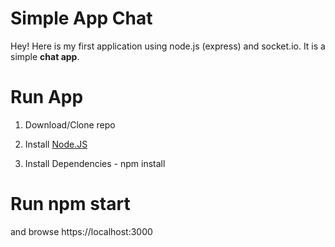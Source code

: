 Simple App Chat
===================


Hey! Here is my first application using node.js (express) and socket.io. It is a simple **chat app**. 

# Run App

1) Download/Clone repo

2) Install [Node.JS](https://nodejs.org/en/) 

3) Install Dependencies - npm install


# Run npm start

and browse https://localhost:3000
